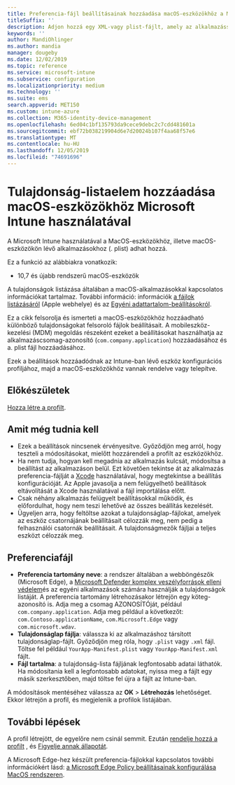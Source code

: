 ```yaml
---
title: Preferencia-fájl beállításainak hozzáadása macOS-eszközökhöz a Microsoft Intune-Azure-ban | Microsoft Docs
titleSuffix: ''
description: Adjon hozzá egy XML-vagy plist-fájlt, amely az alkalmazással kapcsolatos legfontosabb információkat tartalmazza. A konfigurációs profilban megváltoztathatja a legfontosabb információkat a tulajdonságok listájának fájljában, és hozzárendelheti a macOS-eszközökhöz.
keywords: ''
author: MandiOhlinger
ms.author: mandia
manager: dougeby
ms.date: 12/02/2019
ms.topic: reference
ms.service: microsoft-intune
ms.subservice: configuration
ms.localizationpriority: medium
ms.technology: ''
ms.suite: ems
search.appverid: MET150
ms.custom: intune-azure
ms.collection: M365-identity-device-management
ms.openlocfilehash: 6ed04c1bf135793da9cece9debc2c7cdd481601a
ms.sourcegitcommit: ebf72b038219904d6e7d20024b107f4aa68f57e6
ms.translationtype: MT
ms.contentlocale: hu-HU
ms.lasthandoff: 12/05/2019
ms.locfileid: "74691696"
---
```

# <a name="add-a-property-list-file-to-macos-devices-using-microsoft-intune"></a>Tulajdonság-listaelem hozzáadása macOS-eszközökhöz Microsoft Intune használatával

A Microsoft Intune használatával a MacOS-eszközökhöz, illetve macOS-eszközökön lévő alkalmazásokhoz (. plist) adhat hozzá.

Ez a funkció az alábbiakra vonatkozik:

- 10,7 és újabb rendszerű macOS-eszközök

A tulajdonságok listázása általában a macOS-alkalmazásokkal kapcsolatos információkat tartalmaz. További információ: információk [a fájlok listázásáról](https://developer.apple.com/library/archive/documentation/General/Reference/InfoPlistKeyReference/Articles/AboutInformationPropertyListFiles.html) (Apple webhelye) és az [Egyéni adattartalom-beállításokról](https://support.apple.com/guide/mdm/custom-mdm9abbdbe7/1/web/1).

Ez a cikk felsorolja és ismerteti a macOS-eszközökhöz hozzáadható különböző tulajdonságokat felsoroló fájlok beállításait. A mobileszköz-kezelési (MDM) megoldás részeként ezeket a beállításokat használhatja az alkalmazáscsomag-azonosító (`com.company.application`) hozzáadásához és a. plist fájl hozzáadásához.

Ezek a beállítások hozzáadódnak az Intune-ban lévő eszköz konfigurációs profiljához, majd a macOS-eszközökhöz vannak rendelve vagy telepítve.

## <a name="before-you-begin"></a>Előkészületek

[Hozza létre a profilt](device-profile-create.md).

## <a name="what-you-need-to-know"></a>Amit még tudnia kell

- Ezek a beállítások nincsenek érvényesítve. Győződjön meg arról, hogy teszteli a módosításokat, mielőtt hozzárendeli a profilt az eszközökhöz.
- Ha nem tudja, hogyan kell megadnia az alkalmazás kulcsát, módosítsa a beállítást az alkalmazáson belül. Ezt követően tekintse át az alkalmazás preferencia-fájlját a [Xcode](https://developer.apple.com/xcode/) használatával, hogy megtekintse a beállítás konfigurációját. Az Apple javasolja a nem felügyelhető beállítások eltávolítását a Xcode használatával a fájl importálása előtt.
- Csak néhány alkalmazás felügyelt beállításokkal működik, és előfordulhat, hogy nem teszi lehetővé az összes beállítás kezelését.
- Ügyeljen arra, hogy feltöltse azokat a tulajdonságlap-fájlokat, amelyek az eszköz csatornájának beállításait célozzák meg, nem pedig a felhasználói csatornák beállításait. A tulajdonságmezők fájljai a teljes eszközt célozzák meg.

## <a name="preference-file"></a>Preferenciafájl

- **Preferencia tartomány neve**: a rendszer általában a webböngészők (Microsoft Edge), a [Microsoft Defender komplex veszélyforrások elleni védelem](https://docs.microsoft.com/windows/security/threat-protection/microsoft-defender-atp/microsoft-defender-atp-mac)és az egyéni alkalmazások számára használják a tulajdonságok listáját. A preferencia tartomány létrehozásakor létrejön egy köteg-azonosító is. Adja meg a csomag AZONOSÍTÓját, például `com.company.application`. Adja meg például a következőt: `com.Contoso.applicationName`, `com.Microsoft.Edge` vagy `com.microsoft.wdav`.
- **Tulajdonságlap fájlja**: válassza ki az alkalmazáshoz társított tulajdonságlap-fájlt. Győződjön meg róla, hogy `.plist` vagy `.xml` fájl. Töltse fel például `YourApp-Manifest.plist` vagy `YourApp-Manifest.xml` fájlt.
- **Fájl tartalma**: a tulajdonság-lista fájljának legfontosabb adatai láthatók. Ha módosítania kell a legfontosabb adatokat, nyissa meg a fájlt egy másik szerkesztőben, majd töltse fel újra a fájlt az Intune-ban.

A módosítások mentéséhez válassza az **OK** > **Létrehozás** lehetőséget. Ekkor létrejön a profil, és megjelenik a profilok listájában.

## <a name="next-steps"></a>További lépések

A profil létrejött, de egyelőre nem csinál semmit. Ezután [rendelje hozzá a profilt](device-profile-assign.md) , és [Figyelje annak állapotát](device-profile-monitor.md).

A Microsoft Edge-hez készült preferencia-fájlokkal kapcsolatos további információkért lásd: [a Microsoft Edge Policy beállításainak konfigurálása MacOS rendszeren](https://docs.microsoft.com/deployedge/configure-microsoft-edge-on-mac).
